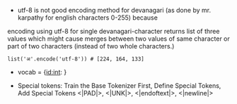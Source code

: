 * utf-8 is not good encoding method for devanagari (as done by mr. karpathy for english characters 0-255) because 

encoding using utf-8 for single devanagari-character returns list of three values which might cause merges between two values of same character or part of two characters (instead of two whole characters.)

`list('अ'.encode('utf-8')) # [224, 164, 133]`


* vocab = {<id:int>: <devanagari-character>}

* Special tokens: Train the Base Tokenizer First, Define Special Tokens, Add Special Tokens <|PAD|>, <|UNK|>, <|endoftext|>, <|newline|> 
